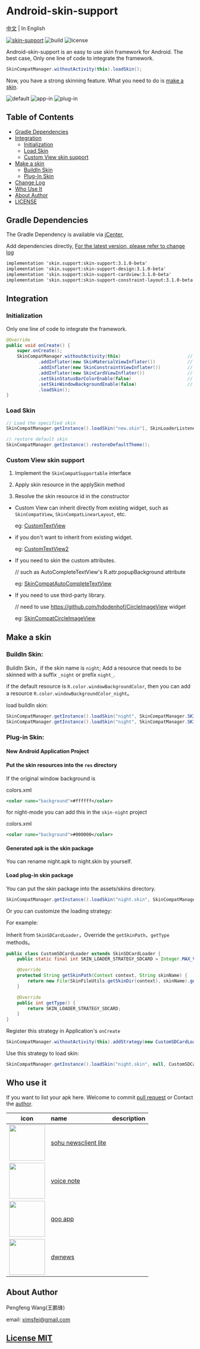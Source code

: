 # Android-skin-support

[中文](../README.md) | In English 

[![skin-support](https://img.shields.io/badge/release-v3.1.0-beta-green.svg)](http://jcenter.bintray.com/skin/support)
![build](https://img.shields.io/badge/build-passing-green.svg)
![license](https://img.shields.io/badge/license-mit-blue.svg)

Android-skin-support is an easy to use skin framework for Android. The best case, Only one line of code to integrate the framework.

```java
SkinCompatManager.withoutActivity(this).loadSkin();
```

Now, you have a strong skinning feature. What you need to do is [make a skin](#make-a-skin).

![default](https://github.com/ximsfei/Res/blob/master/skin/preview/default.png)
![app-in](https://github.com/ximsfei/Res/blob/master/skin/preview/app-in.png)
![plug-in](https://github.com/ximsfei/Res/blob/master/skin/preview/plug-in.png)

## Table of Contents

* [Gradle Dependencies](#gradle-dependencies)
* [Integration](#integration)
  * [Initialization](#initialization)
  * [Load Skin](#load-skin)
  * [Custom View skin support](#custom-view-skin-support)
* [Make a skin](#make-a-skin)
  * [BuildIn Skin](#buildin-skin)
  * [Plug-In Skin](#plug-in-skin)
* [Change Log](ChangeLog.md)
* [Who Use It](#who-use-it)
* [About Author](#about-author)
* [LICENSE](#license-mit)

## Gradle Dependencies

The Gradle Dependency is available via [jCenter](https://bintray.com/pengfeng/skin-support),

Add dependencies directly, [For the latest version, please refer to change log](ChangeLog.md)

```xml
implementation 'skin.support:skin-support:3.1.0-beta'                   // skin-support basic widget
implementation 'skin.support:skin-support-design:3.1.0-beta'            // skin-support-design material design support [selectable]
implementation 'skin.support:skin-support-cardview:3.1.0-beta'          // skin-support-cardview CardView support [selectable]
implementation 'skin.support:skin-support-constraint-layout:3.1.0-beta' // skin-support-constraint-layout ConstraintLayout support [selectable]
```

## Integration

### Initialization

Only one line of code to integrate the framework.

```java
@Override
public void onCreate() {
    super.onCreate();
    SkinCompatManager.withoutActivity(this)                         // Basic Widget support
            .addInflater(new SkinMaterialViewInflater())            // material design support           [selectable]
            .addInflater(new SkinConstraintViewInflater())          // ConstraintLayout support          [selectable]
            .addInflater(new SkinCardViewInflater())                // CardView v7 support               [selectable]
            .setSkinStatusBarColorEnable(false)                     // Disable statusBarColor skin support，default true   [selectable]
            .setSkinWindowBackgroundEnable(false)                   // Disable windowBackground skin support，default true [selectable]
            .loadSkin();
}
```

### Load Skin

```java
// Load the specified skin
SkinCompatManager.getInstance().loadSkin("new.skin"[, SkinLoaderListener], int strategy);

// restore default skin
SkinCompatManager.getInstance().restoreDefaultTheme();
```

### Custom View skin support

1. Implement the `SkinCompatSupportable` interface

  1. Apply skin resource in the applySkin method

2. Resolve the skin resource id in the constructor

* Custom View can inherit directly from existing widget, such as `SkinCompatView`, `SkinCompatLinearLayout`, etc.

  eg: [CustomTextView](../demo/skin-app/src/main/java/com/ximsfei/skindemo/widget/CustomTextView.java)

* if you don't want to inherit from existing widget.

  eg: [CustomTextView2](../demo/skin-app/src/main/java/com/ximsfei/skindemo/widget/CustomTextView2.java)

* If you need to skin the custom attributes.

  // such as AutoCompleteTextView's R.attr.popupBackground attribute

  eg: [SkinCompatAutoCompleteTextView](../android-support/skin-support/src/main/java/skin/support/widget/SkinCompatAutoCompleteTextView.java)

* If you need to use third-party library.

  // need to use https://github.com/hdodenhof/CircleImageView widget

  eg: [SkinCompatCircleImageView](../third-part-support/circleimageview/src/main/java/skin/support/circleimageview/widget/SkinCompatCircleImageView.java)

## Make a skin

### BuildIn Skin:

BuildIn Skin，if the skin name is `night`; Add a resource that needs to be skinned with a suffix `_night` or prefix `night_`.

if the default resource is `R.color.windowBackgroundColor`, then you can add a resource `R.color.windowBackgroundColor_night`。

load buildIn skin:

```java
SkinCompatManager.getInstance().loadSkin("night", SkinCompatManager.SKIN_LOADER_STRATEGY_BUILD_IN); // load by suffix
SkinCompatManager.getInstance().loadSkin("night", SkinCompatManager.SKIN_LOADER_STRATEGY_PREFIX_BUILD_IN); // load by prefix
```

### Plug-in Skin:

#### New Android Application Project

#### Put the skin resources into the `res` directory

If the original window background is

colors.xml
```xml
<color name="background">#ffffff</color>
```

for night-mode you can add this in the `skin-night` project

colors.xml
```xml
<color name="background">#000000</color>
```

#### Generated apk is the skin package

You can rename night.apk to night.skin by yourself.

#### Load plug-in skin package

You can put the skin package into the assets/skins directory.

```java
SkinCompatManager.getInstance().loadSkin("night.skin", SkinCompatManager.SKIN_LOADER_STRATEGY_ASSETS);
```

Or you can customize the loading strategy:

For example:

Inherit from `SkinSDCardLoader`，Override the `getSkinPath`、`getType` methods。

```java
public class CustomSDCardLoader extends SkinSDCardLoader {
    public static final int SKIN_LOADER_STRATEGY_SDCARD = Integer.MAX_VALUE;

    @Override
    protected String getSkinPath(Context context, String skinName) {
        return new File(SkinFileUtils.getSkinDir(context), skinName).getAbsolutePath();
    }

    @Override
    public int getType() {
        return SKIN_LOADER_STRATEGY_SDCARD;
    }
}
```

Register this strategy in Application's `onCreate`

```java
SkinCompatManager.withoutActivity(this).addStrategy(new CustomSDCardLoader());
```

Use this strategy to load skin:

```java
SkinCompatManager.getInstance().loadSkin("night.skin", null, CustomSDCardLoader.SKIN_LOADER_STRATEGY_SDCARD);
```

## Who use it

If you want to list your apk here. Welcome to commit [pull request](who-use-it) or Contact the [author](#about-author).

| icon | name | description |
| :--: | :--- | :---------- |
| [<img width="96" height="96" src="https://github.com/ximsfei/Android-skin-support/blob/master/docs/who-use-it/sohunews_explore-icon.png"/>](https://k.sohu.com/) | [sohu newsclient lite](https://k.sohu.com/) | 
| [<img width="96" height="96" src="https://github.com/ximsfei/Android-skin-support/blob/master/docs/who-use-it/vflynote-icon.png"/>](http://www.iyuji.cn/iyuji/home) | [voice note](http://www.iyuji.cn/iyuji/home) |
| [<img width="96" height="96" src="https://github.com/ximsfei/Android-skin-support/blob/master/docs/who-use-it/qoo-app.png"/>](https://news.qoo-app.com/) | [qoo app](https://news.qoo-app.com/) |
| [<img width="96" height="96" src="https://github.com/ximsfei/Android-skin-support/blob/master/docs/who-use-it/dwnews.png"/>](http://www.dwnews.com/) | [dwnews](http://www.dwnews.com/)|

## About Author

Pengfeng Wang(王鹏锋)

email: ximsfei@gmail.com

## [License MIT](LICENSE)
